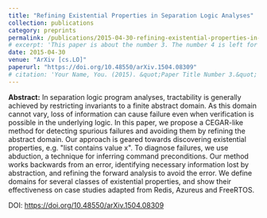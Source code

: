 ```yaml
---
title: "Refining Existential Properties in Separation Logic Analyses"
collection: publications
category: preprints
permalink: /publications/2015-04-30-refining-existential-properties-in-separation-logic-analyses
# excerpt: 'This paper is about the number 3. The number 4 is left for future work.'
date: 2015-04-30
venue: "ArXiv [cs.LO]"
paperurl: "https://doi.org/10.48550/arXiv.1504.08309"
# citation: 'Your Name, You. (2015). &quot;Paper Title Number 3.&quot; <i>Journal 1</i>. 1(3).'
---
```


**Abstract:** In separation logic program analyses, tractability is generally achieved by restricting invariants to a finite abstract domain. As this domain cannot vary, loss of information can cause failure even when verification is possible in the underlying logic. In this paper, we propose a CEGAR-like method for detecting spurious failures and avoiding them by refining the abstract domain. Our approach is geared towards discovering existential properties, e.g. "list contains value x". To diagnose failures, we use abduction, a technique for inferring command preconditions. Our method works backwards from an error, identifying necessary information lost by abstraction, and refining the forward analysis to avoid the error. We define domains for several classes of existential properties, and show their effectiveness on case studies adapted from Redis, Azureus and FreeRTOS.

DOI: <https://doi.org/10.48550/arXiv.1504.08309>